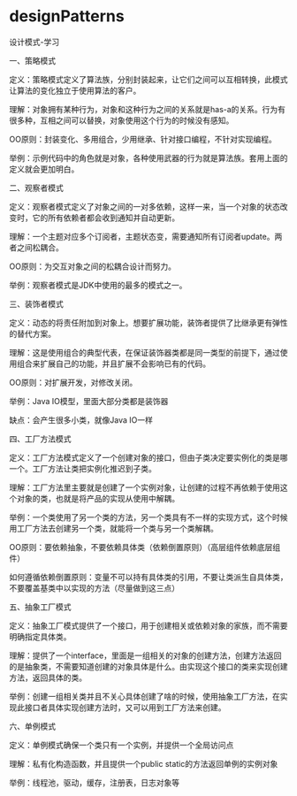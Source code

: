 # designPatterns
设计模式-学习

一、策略模式

定义：策略模式定义了算法族，分别封装起来，让它们之间可以互相转换，此模式让算法的变化独立于使用算法的客户。

理解：对象拥有某种行为，对象和这种行为之间的关系就是has-a的关系。行为有很多种，互相之间可以替换，对象使用这个行为的时候没有感知。

OO原则：封装变化、多用组合，少用继承、针对接口编程，不针对实现编程。

举例：示例代码中的角色就是对象，各种使用武器的行为就是算法族。套用上面的定义就会更加明白。

二、观察者模式

定义：观察者模式定义了对象之间的一对多依赖，这样一来，当一个对象的状态改变时，它的所有依赖者都会收到通知并自动更新。

理解：一个主题对应多个订阅者，主题状态变，需要通知所有订阅者update。两者之间松耦合。

OO原则：为交互对象之间的松耦合设计而努力。

举例：观察者模式是JDK中使用的最多的模式之一。

三、装饰者模式

定义：动态的将责任附加到对象上。想要扩展功能，装饰者提供了比继承更有弹性的替代方案。

理解：这是使用组合的典型代表，在保证装饰器类都是同一类型的前提下，通过使用组合来扩展自己的功能，并且扩展不会影响已有的代码。

OO原则：对扩展开发，对修改关闭。

举例：Java IO模型，里面大部分类都是装饰器

缺点：会产生很多小类，就像Java IO一样

四、工厂方法模式

定义：工厂方法模式定义了一个创建对象的接口，但由子类决定要实例化的类是哪一个。工厂方法让类把实例化推迟到子类。

理解：工厂方法里主要就是创建了一个实例对象，让创建的过程不再依赖于使用这个对象的类，也就是将产品的实现从使用中解耦。

举例：一个类使用了另一个类的方法，另一个类具有不一样的实现方式，这个时候用工厂方法去创建另一个类，就能将一个类与另一个类解耦。

OO原则：要依赖抽象，不要依赖具体类（依赖倒置原则）（高层组件依赖底层组件）

如何遵循依赖倒置原则：变量不可以持有具体类的引用，不要让类派生自具体类，不要覆盖基类中以实现的方法（尽量做到这三点）

五、抽象工厂模式

定义：抽象工厂模式提供了一个接口，用于创建相关或依赖对象的家族，而不需要明确指定具体类。

理解：提供了一个interface，里面是一组相关的对象的创建方法，创建方法返回的是抽象类，不需要知道创建的对象具体是什么。由实现这个接口的类来实现创建方法，返回具体的类。

举例：创建一组相关类并且不关心具体创建了啥的时候，使用抽象工厂方法，在实现此接口者具体实现创建方法时，又可以用到工厂方法来创建。

六、单例模式

定义：单例模式确保一个类只有一个实例，并提供一个全局访问点

理解：私有化构造函数，并且提供一个public static的方法返回单例的实例对象

举例：线程池，驱动，缓存，注册表，日志对象等
